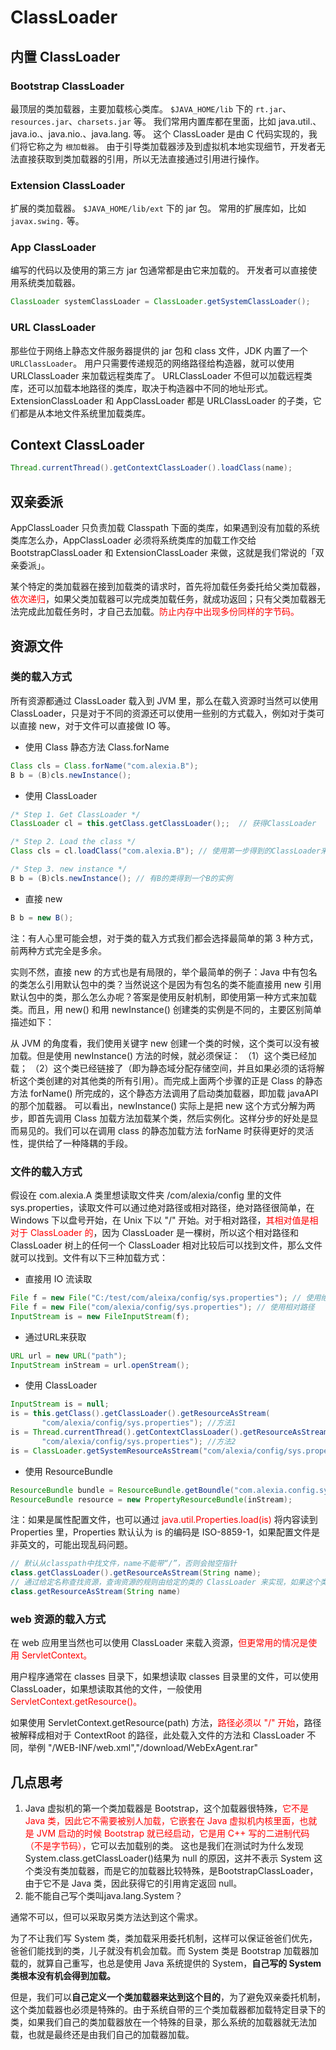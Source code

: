 # ClassLoader

## 内置 ClassLoader

### Bootstrap ClassLoader

最顶层的类加载器，主要加载核心类库。
`$JAVA_HOME/lib` 下的 `rt.jar`、`resources.jar`、`charsets.jar` 等。
我们常用内置库都在里面，比如 java.util.、java.io.、java.nio.、java.lang. 等。
这个 ClassLoader 是由 C 代码实现的，我们将它称之为 `根加载器`。
由于引导类加载器涉及到虚拟机本地实现细节，开发者无法直接获取到类加载器的引用，所以无法直接通过引用进行操作。

### Extension ClassLoader

扩展的类加载器。
`$JAVA_HOME/lib/ext` 下的 jar 包。
常用的扩展库如，比如 `javax.swing.` 等。

### App ClassLoader

编写的代码以及使用的第三方 jar 包通常都是由它来加载的。
开发者可以直接使用系统类加载器。

```java
ClassLoader systemClassLoader = ClassLoader.getSystemClassLoader();
```

### URL ClassLoader

那些位于网络上静态文件服务器提供的 jar 包和 class 文件，JDK 内置了一个 `URLClassLoader`。
用户只需要传递规范的网络路径给构造器，就可以使用  URLClassLoader 来加载远程类库了。
URLClassLoader 不但可以加载远程类库，还可以加载本地路径的类库，取决于构造器中不同的地址形式。
ExtensionClassLoader 和 AppClassLoader 都是 URLClassLoader 的子类，它们都是从本地文件系统里加载类库。

## Context ClassLoader

```java
Thread.currentThread().getContextClassLoader().loadClass(name);
```

## 双亲委派

AppClassLoader 只负责加载 Classpath 下面的类库，如果遇到没有加载的系统类库怎么办，AppClassLoader 必须将系统类库的加载工作交给 BootstrapClassLoader 和 ExtensionClassLoader 来做，这就是我们常说的「双亲委派」。

某个特定的类加载器在接到加载类的请求时，首先将加载任务委托给父类加载器，<span style="color:red">依次递归</span>，如果父类加载器可以完成类加载任务，就成功返回；只有父类加载器无法完成此加载任务时，才自己去加载。<span style="color:red">防止内存中出现多份同样的字节码。</span>

## 资源文件

### 类的载入方式

所有资源都通过 ClassLoader 载入到 JVM 里，那么在载入资源时当然可以使用 ClassLoader，只是对于不同的资源还可以使用一些别的方式载入，例如对于类可以直接 new，对于文件可以直接做 IO 等。

- 使用 Class 静态方法 Class.forName 

```java
Class cls = Class.forName("com.alexia.B");
B b = (B)cls.newInstance();
```

- 使用 ClassLoader

```java
/* Step 1. Get ClassLoader */
ClassLoader cl = this.getClass.getClassLoader();;  // 获得ClassLoader

/* Step 2. Load the class */
Class cls = cl.loadClass("com.alexia.B"); // 使用第一步得到的ClassLoader来载入B

/* Step 3. new instance */
B b = (B)cls.newInstance(); // 有B的类得到一个B的实例
```

- 直接 new 

```java
B b = new B();
```

注：有人心里可能会想，对于类的载入方式我们都会选择最简单的第 3 种方式，前两种方式完全是多余。

实则不然，直接 new 的方式也是有局限的，举个最简单的例子：Java 中有包名的类怎么引用默认包中的类？当然说这个是因为有包名的类不能直接用 new 引用默认包中的类，那么怎么办呢？答案是使用反射机制，即使用第一种方式来加载类。而且，用 new() 和用 newInstance() 创建类的实例是不同的，主要区别简单描述如下：

从 JVM 的角度看，我们使用关键字 new 创建一个类的时候，这个类可以没有被加载。但是使用 newInstance() 方法的时候，就必须保证：
（1）这个类已经加载；
（2）这个类已经链接了（即为静态域分配存储空间，并且如果必须的话将解析这个类创建的对其他类的所有引用）。而完成上面两个步骤的正是 Class 的静态方法 forName() 所完成的，这个静态方法调用了启动类加载器，即加载 javaAPI 的那个加载器。
可以看出，newInstance() 实际上是把 new 这个方式分解为两步，即首先调用 Class 加载方法加载某个类，然后实例化。这样分步的好处是显而易见的。我们可以在调用 class 的静态加载方法 forName 时获得更好的灵活性，提供给了一种降耦的手段。



### 文件的载入方式

假设在 com.alexia.A 类里想读取文件夹 /com/alexia/config 里的文件 sys.properties，读取文件可以通过绝对路径或相对路径，绝对路径很简单，在 Windows 下以盘号开始，在 Unix 下以 "/" 开始。对于相对路径，<span style="color:red">其相对值是相对于 ClassLoader 的</span>，因为 ClassLoader 是一棵树，所以这个相对路径和 ClassLoader 树上的任何一个 ClassLoader 相对比较后可以找到文件，那么文件就可以找到。文件有以下三种加载方式：

- 直接用 IO 流读取 

```java
File f = new File("C:/test/com/aleixa/config/sys.properties"); // 使用绝对路径
File f = new File("com/alexia/config/sys.properties"); // 使用相对路径
InputStream is = new FileInputStream(f);
```

- 通过URL来获取

```java
URL url = new URL("path");
InputStream inStream = url.openStream();
```

- 使用 ClassLoader

```java
InputStream is = null;
is = this.getClass().getClassLoader().getResourceAsStream(
       "com/alexia/config/sys.properties"); //方法1
is = Thread.currentThread().getContextClassLoader().getResourceAsStream(
       "com/alexia/config/sys.properties"); //方法2
is = ClassLoader.getSystemResourceAsStream("com/alexia/config/sys.properties"); //方法3
```

- 使用 ResourceBundle

```java
ResourceBundle bundle = ResourceBundle.getBoundle("com.alexia.config.sys");
ResourceBundle resource = new PropertyResourceBundle(inStream);
```

注：如果是属性配置文件，也可以通过 <span style="color:red">java.util.Properties.load(is)</span> 将内容读到 Properties 里，Properties 默认认为 is 的编码是 ISO-8859-1，如果配置文件是非英文的，可能出现乱码问题。

```java
// 默认从classpath中找文件，name不能带“/”，否则会抛空指针
class.getClassLoader().getResourceAsStream(String name);
// 通过给定名称查找资源，查询资源的规则由给定的类的 ClassLoader 来实现，如果这个类由bootstrap加载，那么方法由 ClassLoader.getSystemResourceAsStream 代理执行。如果name以"/"开头，那么绝对路径是/后边跟的名字。 如果name不是以"/"开头，那么绝对路径是package名"."换成“/”以后再加name。
class.getResourceAsStream(String name)
```



### web 资源的载入方式

在 web 应用里当然也可以使用 ClassLoader 来载入资源，<span style="color:red">但更常用的情况是使用 ServletContext。</span>

用户程序通常在 classes 目录下，如果想读取 classes 目录里的文件，可以使用 ClassLoader，如果想读取其他的文件，一般使用 <span style="color:red">ServletContext.getResource()。</span>

如果使用 ServletContext.getResource(path) 方法，<span style="color:red">路径必须以 "/" 开始</span>，路径被解释成相对于 ContextRoot 的路径，此处载入文件的方法和 ClassLoader 不同，举例 "/WEB-INF/web.xml","/download/WebExAgent.rar"



## 几点思考

1. Java 虚拟机的第一个类加载器是 Bootstrap，这个加载器很特殊，<span style="color:red">它不是 Java 类，因此它不需要被别人加载，它嵌套在 Java 虚拟机内核里面，也就是 JVM 启动的时候 Bootstrap 就已经启动，它是用 C++ 写的二进制代码（不是字节码），</span>它可以去加载别的类。
   这也是我们在测试时为什么发现System.class.getClassLoader()结果为 null 的原因，这并不表示 System 这个类没有类加载器，而是它的加载器比较特殊，是BootstrapClassLoader，由于它不是 Java 类，因此获得它的引用肯定返回 null。
2. 能不能自己写个类叫java.lang.System？

通常不可以，但可以采取另类方法达到这个需求。

为了不让我们写 System 类，类加载采用委托机制，这样可以保证爸爸们优先，爸爸们能找到的类，儿子就没有机会加载。而 System 类是 Bootstrap 加载器加载的，就算自己重写，也总是使用 Java 系统提供的 System，**自己写的 System 类根本没有机会得到加载。**

但是，我们可以**自己定义一个类加载器来达到这个目的**，为了避免双亲委托机制，这个类加载器也必须是特殊的。由于系统自带的三个类加载器都加载特定目录下的类，如果我们自己的类加载器放在一个特殊的目录，那么系统的加载器就无法加载，也就是最终还是由我们自己的加载器加载。


